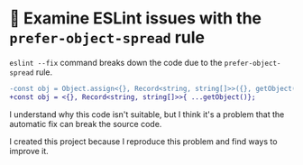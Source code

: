 # 🐝 Examine ESLint issues with the `prefer-object-spread` rule

`eslint --fix` command breaks down the code due to the `prefer-object-spread` rule.

```diff
-const obj = Object.assign<{}, Record<string, string[]>>({}, getObject());
+const obj = <{}, Record<string, string[]>>{ ...getObject()};
```

I understand why this code isn't suitable, but I think it's a problem that
the automatic fix can break the source code.

I created this project because I reproduce this problem
and find ways to improve it.
